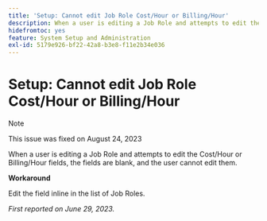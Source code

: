 ```yaml
---
title: 'Setup: Cannot edit Job Role Cost/Hour or Billing/Hour'
description: When a user is editing a Job Role and attempts to edit the Cost/Hour or Billing/Hour fields, the fields are blank, and the user cannot edit them.
hidefromtoc: yes
feature: System Setup and Administration
exl-id: 5179e926-bf22-42a8-b3e8-f11e2b34e036
---
```

# Setup: Cannot edit Job Role Cost/Hour or Billing/Hour



>[!NOTE]
>
>This issue was fixed on August 24, 2023

When a user is editing a Job Role and attempts to edit the Cost/Hour or Billing/Hour fields, the fields are blank, and the user cannot edit them.

**Workaround**

Edit the field inline in the list of Job Roles.

_First reported on June 29, 2023._
